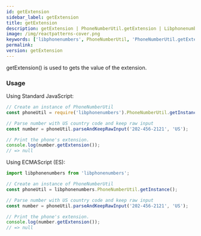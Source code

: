 ```yaml
---
id: getExtension
sidebar_label: getExtension
title: getExtension
description: getExtension | PhoneNumberUtil.getExtension | Libphonenumbers
image: /img/reactpatterns-cover.png
keywords: ['libphonenumbers', PhoneNumberUtil, 'PhoneNumberUtil.getExtension', 'getExtension']
permalink: 
version: getExtension
---
```


getExtension() is used to gets the value of the extension.

### Usage

Using Standard JavaScript:

```js
// Create an instance of PhoneNumberUtil
const phoneUtil = require('libphonenumbers').PhoneNumberUtil.getInstance(); 

// Parse number with US country code and keep raw input
const number = phoneUtil.parseAndKeepRawInput('202-456-2121', 'US');

// Print the phone's extension.
console.log(number.getExtension());
// => null
```

Using ECMAScript (ES):

```js
import libphonenumbers from 'libphonenumbers';

// Create an instance of PhoneNumberUtil
const phoneUtil = libphonenumbers.PhoneNumberUtil.getInstance();

// Parse number with US country code and keep raw input
const number = phoneUtil.parseAndKeepRawInput('202-456-2121', 'US');

// Print the phone's extension.
console.log(number.getExtension());
// => null
```
